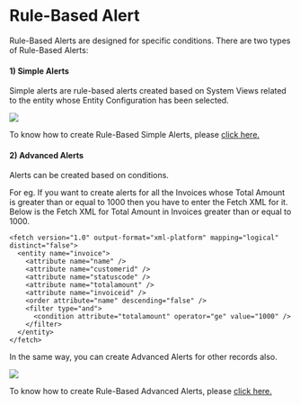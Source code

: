 # Rule-Based Alert

Rule-Based Alerts are designed for specific conditions. There are two types of Rule-Based Alerts:

#### 1) Simple Alerts

Simple alerts are rule-based alerts created based on System Views related to the entity whose Entity Configuration has been selected.&#x20;

![](<../../.gitbook/assets/Rule based\_2.png>)

To know how to create Rule-Based Simple Alerts, please [click here.](https://docs.inogic.com/alerts4dynamics/configuration/record-based-alert/rule-based-alert#1-simple-alerts)

#### 2) Advanced Alerts

Alerts can be created based on conditions.&#x20;

For eg. If you want to create alerts for all the Invoices whose Total Amount is greater than or equal to 1000 then you have to enter the Fetch XML for it. Below is the Fetch XML for Total Amount in Invoices greater than or equal to 1000.

```
<fetch version="1.0" output-format="xml-platform" mapping="logical" distinct="false">
  <entity name="invoice">
    <attribute name="name" />
    <attribute name="customerid" />
    <attribute name="statuscode" />
    <attribute name="totalamount" />
    <attribute name="invoiceid" />
    <order attribute="name" descending="false" />
    <filter type="and">
      <condition attribute="totalamount" operator="ge" value="1000" />
    </filter>
  </entity>
</fetch>
```

In the same way, you can create Advanced Alerts for other records also.

![](<../../.gitbook/assets/Rule based\_1.png>)

To know how to create Rule-Based Advanced Alerts, please [click here.](https://docs.inogic.com/alerts4dynamics/configuration/record-based-alert/rule-based-alert#2-advanced-alerts)
